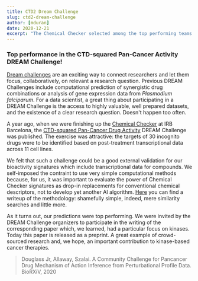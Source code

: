 ```yaml
---
title: CTD2 Dream Challenge
slug: ctd2-dream-challenge
author: [mduran]
date: 2020-12-21
excerpt: "The Chemical Checker selected among the top performing teams in the CTD2 Dream Challenge"
---
```


### Top performance in the CTD-squared Pan-Cancer Activity DREAM Challenge!

[Dream challenges](http://dreamchallenges.org/) are an exciting way to connect researchers and let them focus, collaboratively, on relevant a research question. Previous DREAM Challenges include computational prediction of synergistic drug combinations or analysis of gene expression data from *Plasmodium falciparum*. For a data scientist, a great thing about participating in a DREAM Challenge is the access to highly valuable, well prepared datasets, and the existence of a clear research question. Doesn't happen too often.

A year ago, when we were finishing up the [Chemical Checker](http://bioactivitysignatures.org) at IRB Barcelona, the [CTD-squared Pan-Cancer Drug Activity](https://www.synapse.org/#!Synapse:syn20968331/wiki/597042) DREAM Challenge was published. The exercise was attractive: the targets of 30 incognito drugs were to be identified based on post-treatment transcriptional data across 11 cell lines.

We felt that such a challenge could be a good external validation for our bioactivity signatures which include transcriptional data for compounds. We self-imposed the contraint to use very simple computational methods because, for us, it was important to evaluate the power of Chemical Checker signatures as drop-in replacements for conventional chemical descriptors, not to develop yet another AI algorithm. [Here](https://www.synapse.org/#!Synapse:syn21553207/wiki/600925) you can find a writeup of the methodology: shamefully simple, indeed, mere similarity searches and little more.

As it turns out, our predictions were top performing. We were invited by the DREAM Challenge organizers to participate in the writing of the corresponding paper which, we learned, had a particular focus on kinases. Today this paper is released as a preprint. A great example of crowd-sourced research and, we hope, an important contribution to kinase-based cancer therapies.

>Douglass Jr, Allaway, Szalai. A Community Challenge for Pancancer Drug Mechanism of Action Inference from Perturbational Profile Data. BioRXiV, 2020
